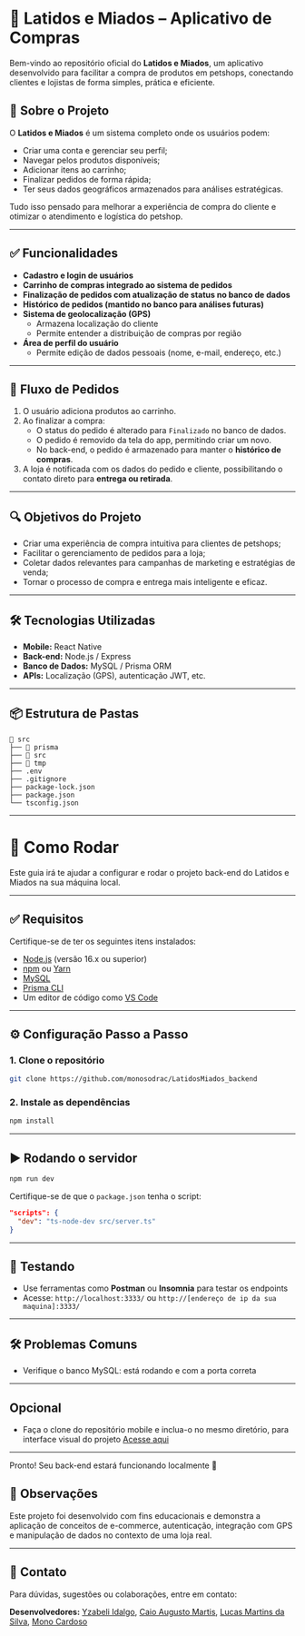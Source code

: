 # 🐾 Latidos e Miados – Aplicativo de Compras

Bem-vindo ao repositório oficial do **Latidos e Miados**, um aplicativo desenvolvido para facilitar a compra de produtos em petshops, conectando clientes e lojistas de forma simples, prática e eficiente.

## 📱 Sobre o Projeto

O **Latidos e Miados** é um sistema completo onde os usuários podem:

- Criar uma conta e gerenciar seu perfil;
- Navegar pelos produtos disponíveis;
- Adicionar itens ao carrinho;
- Finalizar pedidos de forma rápida;
- Ter seus dados geográficos armazenados para análises estratégicas.

Tudo isso pensado para melhorar a experiência de compra do cliente e otimizar o atendimento e logística do petshop.

---

## ✅ Funcionalidades

- **Cadastro e login de usuários**
- **Carrinho de compras integrado ao sistema de pedidos**
- **Finalização de pedidos com atualização de status no banco de dados**
- **Histórico de pedidos (mantido no banco para análises futuras)**
- **Sistema de geolocalização (GPS)**
  - Armazena localização do cliente
  - Permite entender a distribuição de compras por região
- **Área de perfil do usuário**
  - Permite edição de dados pessoais (nome, e-mail, endereço, etc.)

---

## 🔄 Fluxo de Pedidos

1. O usuário adiciona produtos ao carrinho.
2. Ao finalizar a compra:
   - O status do pedido é alterado para `Finalizado` no banco de dados.
   - O pedido é removido da tela do app, permitindo criar um novo.
   - No back-end, o pedido é armazenado para manter o **histórico de compras**.
3. A loja é notificada com os dados do pedido e cliente, possibilitando o contato direto para **entrega ou retirada**.

---

## 🔍 Objetivos do Projeto

- Criar uma experiência de compra intuitiva para clientes de petshops;
- Facilitar o gerenciamento de pedidos para a loja;
- Coletar dados relevantes para campanhas de marketing e estratégias de venda;
- Tornar o processo de compra e entrega mais inteligente e eficaz.

---

## 🛠️ Tecnologias Utilizadas

- **Mobile:** React Native
- **Back-end:** Node.js / Express
- **Banco de Dados:** MySQL / Prisma ORM
- **APIs:** Localização (GPS), autenticação JWT, etc.

---

## 📦 Estrutura de Pastas

```
📁 src
├── 📁 prisma
├── 📁 src
├── 📁 tmp
├── .env
├── .gitignore
├── package-lock.json
├── package.json
└── tsconfig.json
```

---

# 🚀 Como Rodar

Este guia irá te ajudar a configurar e rodar o projeto back-end do Latidos e Miados na sua máquina local.

---

## ✅ Requisitos

Certifique-se de ter os seguintes itens instalados:

- [Node.js](https://nodejs.org/) (versão 16.x ou superior)
- [npm](https://www.npmjs.com/) ou [Yarn](https://yarnpkg.com/)
- [MySQL](https://www.mysql.com/)
- [Prisma CLI](https://www.prisma.io/)
- Um editor de código como [VS Code](https://code.visualstudio.com/)

---

## ⚙️ Configuração Passo a Passo

### 1. Clone o repositório

```bash
git clone https://github.com/monosodrac/LatidosMiados_backend
```

### 2. Instale as dependências

```bash
npm install
```

---

## ▶️ Rodando o servidor

```bash
npm run dev
```

Certifique-se de que o `package.json` tenha o script:

```json
"scripts": {
  "dev": "ts-node-dev src/server.ts"
}
```

---

## 🧪 Testando

- Use ferramentas como **Postman** ou **Insomnia** para testar os endpoints
- Acesse: `http://localhost:3333/` ou `http://[endereço de ip da sua maquina]:3333/`

---

## 🛠️ Problemas Comuns

- Verifique o banco MySQL: está rodando e com a porta correta

---

## Opcional

- Faça o clone do repositório mobile e inclua-o no mesmo diretório, para interface visual do projeto
  [Acesse aqui](https://github.com/yzabeli/LatidosMiados_mobile)

---

Pronto! Seu back-end estará funcionando localmente 🚀

## 📌 Observações

Este projeto foi desenvolvido com fins educacionais e demonstra a aplicação de conceitos de e-commerce, autenticação, integração com GPS e manipulação de dados no contexto de uma loja real.

---

## 📧 Contato
Para dúvidas, sugestões ou colaborações, entre em contato:

**Desenvolvedores:** [Yzabeli Idalgo](https://github.com/yzabeli), [Caio Augusto Martis](https://github.com/CaioMessi10), [Lucas Martins da Silva](https://github.com/lucaxdelrey), [Mono Cardoso](https://github.com/monosodrac)
